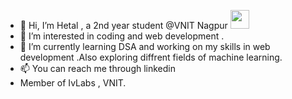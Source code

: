 
- 👋 Hi, I’m Hetal , a 2nd year student @VNIT Nagpur  <img src="https://raw.githubusercontent.com/MartinHeinz/MartinHeinz/master/wave.gif" width="30px">
- 👀 I’m interested in coding and web development .
- 🌱 I’m currently learning DSA and working on my skills in web development .Also exploring diffrent fields of machine learning.  
- 📫 You can reach me through linkedin 
-  Member of IvLabs , VNIT.
<!---
coderhetal/coderhetal is a ✨ special ✨ repository because its `README.md` (this file) appears on your GitHub profile.
You can click the Preview link to take a look at your changes.
--->
